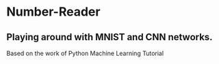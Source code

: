 # Number-Reader
Playing around with MNIST and CNN networks.
-----------
Based on the work of Python Machine Learning Tutorial

